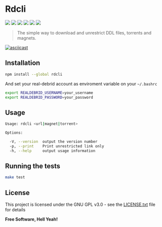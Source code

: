 Rdcli
===

[![](https://img.shields.io/github/tag/johackim/rdcli.svg?label=version&style=flat-square&colorA=0d7377&colorB=44c2c7)](https://github.com/ston3o/rdcli/releases)
[![](https://img.shields.io/badge/license-GPL%20v3%2B-yellow.svg?style=flat-square&colorA=0d7377&colorB=44c2c7)](https://raw.githubusercontent.com/johackim/rdcli/master/LICENSE.txt)
[![](https://img.shields.io/travis/johackim/rdcli.svg?style=flat-square&colorA=0d7377&colorB=44c2c7)](https://travis-ci.org/ston3o/rdcli/branches)
[![](https://img.shields.io/codeclimate/maintainability/johackim/rdcli.svg?style=flat-square&colorA=0d7377&colorB=44c2c7)](https://codeclimate.com/github/ston3o/rdcli)
[![](https://img.shields.io/badge/donate-liberapay-blue.svg?style=flat-square&colorA=0d7377&colorB=44c2c7)](https://liberapay.com/johackim/donate)
[![](https://img.shields.io/npm/dt/rdcli.svg?style=flat-square&colorA=0d7377&colorB=44c2c7)](https://www.npmjs.com/package/rdcli)

> The simple way to download and unrestrict DDL files, torrents and magnets.

[![asciicast](https://raw.githubusercontent.com/johackim/rdcli/master/screencast.gif)](https://raw.githubusercontent.com/ston3o/rdcli/master/screencast.gif)

## Installation

```bash
npm install --global rdcli
```

And set your real-debrid account as enviroment variable on your `~/.bashrc`

```bash
export REALDEBRID_USERNAME=your_username
export REALDEBRID_PASSWORD=your_password
```

## Usage

```bash
Usage: rdcli <url|magnet|torrent>

Options:

  -V, --version  output the version number
  -p, --print    Print unrestricted link only
  -h, --help     output usage information
```

## Running the tests

```bash
make test
```

## License

This project is licensed under the GNU GPL v3.0 - see the [LICENSE.txt](LICENSE.txt) file for details

**Free Software, Hell Yeah!**
